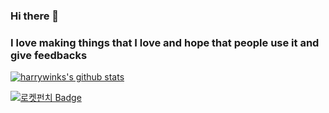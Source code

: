 ### Hi there 👋
### I love making things that I love and hope that people use it and give feedbacks
<!--
**harrywinks/harrywinks** is a ✨ _special_ ✨ repository because its `README.md` (this file) appears on your GitHub profile.

Here are some ideas to get you started:

- 🔭 I’m currently working on ...
- 🌱 I’m currently learning Node.js
- 👯 I’m looking to collaborate on ...
- 🤔 I’m looking for help with ...
- 💬 Ask me about ...
- 📫 How to reach me: jaejaejae0520@gmail.com

-->

[![harrywinks's github stats](https://github-readme-stats.vercel.app/api?username=harrywinks&show_icons=true)](https://github.com/harrywinks)

[![로켓펀치 Badge](https://img.shields.io/badge/-LinkedIn-blue?style=flat-square&logo=Linkedin&logoColor=white&link=https://www.rocketpunch.com/@jaejaejae0520)](https://www.rocketpunch.com/@jaejaejae0520)
